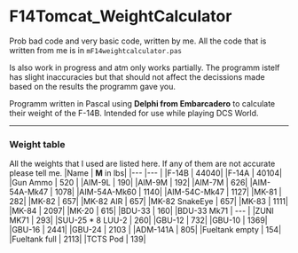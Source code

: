 # F14Tomcat_WeightCalculator
Prob bad code and very basic code, written by me. All the code that is written from me is in `mF14weightcalculator.pas`

Is also work in progress and atm only works partially. 
The programm istelf has slight inaccuracies but that should not affect the decissions made based on the results the programm gave you. 

Programm written in Pascal using **Delphi from Embarcadero** to calculate their weight of the F-14B. Intended for use while playing DCS World.

***
### Weight table
All the weights that I used are listed here. If any of them are not accurate please tell me. 
|Name     | **M** in lbs|
|---      |---           |
|F-14B | 44040|
|F-14A | 40104|
|Gun Ammo | 520 |
|AIM-9L | 190|
|AIM-9M | 192|
|AIM-7M | 626|
|AIM-54A-Mk47 | 1078|
|AIM-54A-Mk60 | 1140|
|AIM-54C-Mk47 | 1127|
|MK-81 | 282|
|MK-82 | 657|
|MK-82 AIR | 657|
|MK-82 SnakeEye | 657|
|MK-83 | 1111|
|MK-84 | 2097|
|MK-20 | 615|
|BDU-33 | 160|
|BDU-33 Mk71 | --- |
|ZUNI MK71 | 293|
|SUU-25 * 8 LUU-2 | 260| 
|GBU-12 | 732|
|GBU-10 | 1369|
|GBU-16 | 2441|
|GBU-24 | 2103 |
|ADM-141A | 805|
|Fueltank empty | 154|
|Fueltank full | 2113|
|TCTS Pod | 139|
